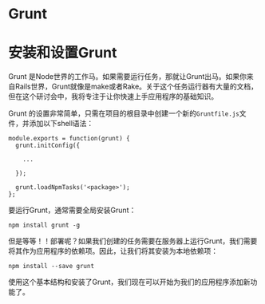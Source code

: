 # Grunt

# 安装和设置Grunt

Grunt 是Node世界的工作马。如果需要运行任务，那就让Grunt出马。如果你来自Rails世界，Grunt就像是make或者Rake。关于这个任务运行器有大量的文档，但在这个研讨会中，我将专注于让你快速上手应用程序的基础知识。

Grunt 的设置非常简单，只需在项目的根目录中创建一个新的`Gruntfile.js`文件，并添加以下shell语法：

```
module.exports = function(grunt) {
  grunt.initConfig({

    ...

  });

  grunt.loadNpmTasks('<package>');
}; 
```

要运行Grunt，通常需要全局安装Grunt：

```
npm install grunt -g 
```

但是等等！！部署呢？如果我们创建的任务需要在服务器上运行Grunt，我们需要将其作为应用程序的依赖项。因此，让我们将其安装为本地依赖项：

```
npm install --save grunt 
```

使用这个基本结构和安装了Grunt，我们现在可以开始为我们的应用程序添加新功能了。
